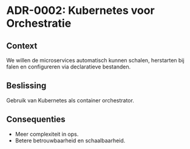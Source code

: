 # ADR-0002: Kubernetes voor Orchestratie

## Context

We willen de microservices automatisch kunnen schalen, herstarten bij falen en configureren via declaratieve bestanden.

## Beslissing

Gebruik van Kubernetes als container orchestrator.

## Consequenties

- Meer complexiteit in ops.
- Betere betrouwbaarheid en schaalbaarheid.
